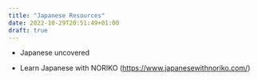 ```yaml
---
title: "Japanese Resources"
date: 2022-10-29T20:51:49+01:00
draft: true
---
```


* Japanese uncovered

* Learn Japanese with NORIKO (https://www.japanesewithnoriko.com/)
